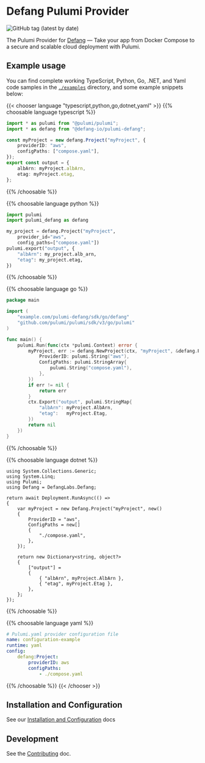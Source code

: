 # Defang Pulumi Provider

![GitHub tag (latest by date)](https://img.shields.io/github/v/tag/DefangLabs/pulumi-defang?label=Version)

The Pulumi Provider for [Defang](https://defang.io) — Take your app from Docker Compose to a secure and scalable cloud deployment with Pulumi.

## Example usage

You can find complete working TypeScript, Python, Go, .NET, and Yaml code samples in the [`./examples`](https://github.com/DefangLabs/pulumi-defang/tree/main/examples) directory, and some example snippets below:

{{< chooser language "typescript,python,go,dotnet,yaml" >}}
{{% choosable language typescript %}}
```typescript
import * as pulumi from "@pulumi/pulumi";
import * as defang from "@defang-io/pulumi-defang";

const myProject = new defang.Project("myProject", {
    providerID: "aws",
    configPaths: ["compose.yaml"],
});
export const output = {
    albArn: myProject.albArn,
    etag: myProject.etag,
};
```

{{% /choosable %}}

{{% choosable language python %}}
```python
import pulumi
import pulumi_defang as defang

my_project = defang.Project("myProject",
    provider_id="aws",
    config_paths=["compose.yaml"])
pulumi.export("output", {
    "albArn": my_project.alb_arn,
    "etag": my_project.etag,
})
```

{{% /choosable %}}

{{% choosable language go %}}
```go
package main

import (
	"example.com/pulumi-defang/sdk/go/defang"
	"github.com/pulumi/pulumi/sdk/v3/go/pulumi"
)

func main() {
	pulumi.Run(func(ctx *pulumi.Context) error {
		myProject, err := defang.NewProject(ctx, "myProject", &defang.ProjectArgs{
			ProviderID: pulumi.String("aws"),
			ConfigPaths: pulumi.StringArray{
				pulumi.String("compose.yaml"),
			},
		})
		if err != nil {
			return err
		}
		ctx.Export("output", pulumi.StringMap{
			"albArn": myProject.AlbArn,
			"etag":   myProject.Etag,
		})
		return nil
	})
}
```

{{% /choosable %}}

{{% choosable language dotnet %}}
```dotnet
using System.Collections.Generic;
using System.Linq;
using Pulumi;
using Defang = DefangLabs.Defang;

return await Deployment.RunAsync(() =>
{
    var myProject = new Defang.Project("myProject", new()
    {
        ProviderID = "aws",
        ConfigPaths = new[]
        {
            "./compose.yaml",
        },
    });

    return new Dictionary<string, object?>
    {
        ["output"] =
        {
            { "albArn", myProject.AlbArn },
            { "etag", myProject.Etag },
        },
    };
});

```

{{% /choosable %}}

{{% choosable language yaml %}}
```yaml
# Pulumi.yaml provider configuration file
name: configuration-example
runtime: yaml
config:
    defang:Project:
        providerID: aws
        configPaths:
            - ./compose.yaml
```

{{% /choosable %}}
{{< /chooser >}}

## Installation and Configuration

See our [Installation and Configuration](https://github.com/DefangLabs/pulumi-defang/blob/main/docs/installation-configuration.md) docs

## Development

See the [Contributing](https://github.com/DefangLabs/pulumi-defang/blob/main/CONTRIBUTING.md) doc.
